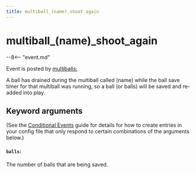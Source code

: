 ```yaml
---
title: multiball_(name)_shoot_again
---
```


# multiball_(name)\_shoot_again


--8<-- "event.md"

Event is posted by [multiballs:](../config/multiballs.md)

A ball has drained during the multiball called (name) while the ball
save timer for that multiball was running, so a ball (or balls) will be
saved and re-added into play.

## Keyword arguments

(See the [Conditional Events](overview/conditional.md)
guide for details for how to create entries in your config file that
only respond to certain combinations of the arguments below.)

#### `balls`:

The number of balls that are being saved.
